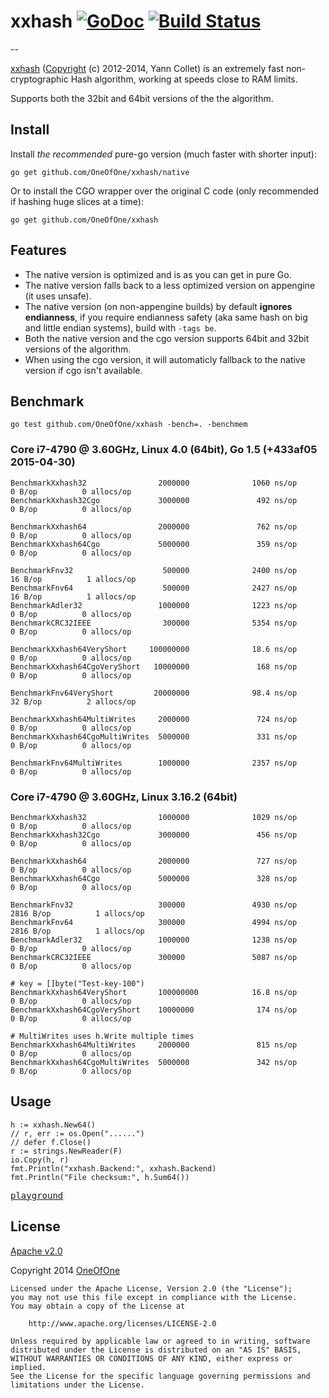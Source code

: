 # xxhash [![GoDoc](http://godoc.org/github.com/OneOfOne/xxhash?status.svg)](http://godoc.org/github.com/OneOfOne/xxhash) [![Build Status](https://travis-ci.org/OneOfOne/xxhash.svg?branch=master)](https://travis-ci.org/OneOfOne/xxhash)
--

[xxhash](https://code.google.com/p/xxhash/) ([Copyright](https://code.google.com/p/xxhash/source/browse/trunk/LICENSE) (c) 2012-2014, Yann Collet) is an extremely fast non-cryptographic Hash algorithm, working at speeds close to RAM limits.

Supports both the 32bit and 64bit versions of the the algorithm.

## Install

Install *the recommended* pure-go version (much faster with shorter input):

	go get github.com/OneOfOne/xxhash/native

Or to install the CGO wrapper over the original C code (only recommended if hashing huge slices at a time):

	go get github.com/OneOfOne/xxhash

## Features

* The native version is optimized and is as you can get in pure Go.
* The native version falls back to a less optimized version on appengine (it uses unsafe).
* The native version (on non-appengine builds) by default **ignores endianness**, if you require endianness safety (aka same hash on big and little endian systems), build with `-tags be`.
* Both the native version and the cgo version supports 64bit and 32bit versions of the algorithm.
* When using the cgo version, it will automaticly fallback to the native version if cgo isn't available.

## Benchmark

	go test github.com/OneOfOne/xxhash -bench=. -benchmem

### Core i7-4790 @ 3.60GHz, Linux 4.0 (64bit), Go 1.5 (+433af05 2015-04-30)

	BenchmarkXxhash32                2000000              1060 ns/op               0 B/op          0 allocs/op
	BenchmarkXxhash32Cgo             3000000               492 ns/op               0 B/op          0 allocs/op

	BenchmarkXxhash64                2000000               762 ns/op               0 B/op          0 allocs/op
	BenchmarkXxhash64Cgo             5000000               359 ns/op               0 B/op          0 allocs/op

	BenchmarkFnv32                    500000              2400 ns/op              16 B/op          1 allocs/op
	BenchmarkFnv64                    500000              2427 ns/op              16 B/op          1 allocs/op
	BenchmarkAdler32                 1000000              1223 ns/op               0 B/op          0 allocs/op
	BenchmarkCRC32IEEE                300000              5354 ns/op               0 B/op          0 allocs/op

	BenchmarkXxhash64VeryShort     100000000              18.6 ns/op               0 B/op          0 allocs/op
	BenchmarkXxhash64CgoVeryShort   10000000               168 ns/op               0 B/op          0 allocs/op

	BenchmarkFnv64VeryShort         20000000              98.4 ns/op              32 B/op          2 allocs/op

	BenchmarkXxhash64MultiWrites     2000000               724 ns/op               0 B/op          0 allocs/op
	BenchmarkXxhash64CgoMultiWrites  5000000               331 ns/op               0 B/op          0 allocs/op

	BenchmarkFnv64MultiWrites        1000000              2357 ns/op               0 B/op          0 allocs/op

### Core i7-4790 @ 3.60GHz, Linux 3.16.2 (64bit)

	BenchmarkXxhash32                1000000              1029 ns/op               0 B/op          0 allocs/op
	BenchmarkXxhash32Cgo             3000000               456 ns/op               0 B/op          0 allocs/op

	BenchmarkXxhash64                2000000               727 ns/op               0 B/op          0 allocs/op
	BenchmarkXxhash64Cgo             5000000               328 ns/op               0 B/op          0 allocs/op

	BenchmarkFnv32                   300000               4930 ns/op            2816 B/op          1 allocs/op
	BenchmarkFnv64                   300000               4994 ns/op            2816 B/op          1 allocs/op
	BenchmarkAdler32                 1000000              1238 ns/op               0 B/op          0 allocs/op
	BenchmarkCRC32IEEE               300000               5087 ns/op               0 B/op          0 allocs/op

	# key = []byte("Test-key-100")
	BenchmarkXxhash64VeryShort       100000000            16.8 ns/op             0 B/op          0 allocs/op
	BenchmarkXxhash64CgoVeryShort    10000000              174 ns/op               0 B/op          0 allocs/op

	# MultiWrites uses h.Write multiple times
	BenchmarkXxhash64MultiWrites     2000000               815 ns/op               0 B/op          0 allocs/op
	BenchmarkXxhash64CgoMultiWrites  5000000               342 ns/op               0 B/op          0 allocs/op

## Usage
	h := xxhash.New64()
	// r, err := os.Open("......")
	// defer f.Close()
	r := strings.NewReader(F)
	io.Copy(h, r)
	fmt.Println("xxhash.Backend:", xxhash.Backend)
	fmt.Println("File checksum:", h.Sum64())

[<kbd>playground</kbd>](http://play.golang.org/p/rhRN3RdQyd)

## License

[Apache v2.0](http://opensource.org/licenses/Apache-2.0)

Copyright 2014 [OneOfOne](https://github.com/OneOfOne/)

	Licensed under the Apache License, Version 2.0 (the "License");
	you may not use this file except in compliance with the License.
	You may obtain a copy of the License at

		http://www.apache.org/licenses/LICENSE-2.0

	Unless required by applicable law or agreed to in writing, software
	distributed under the License is distributed on an "AS IS" BASIS,
	WITHOUT WARRANTIES OR CONDITIONS OF ANY KIND, either express or implied.
	See the License for the specific language governing permissions and
	limitations under the License.
